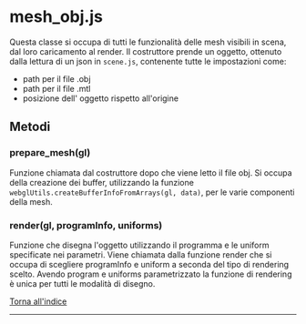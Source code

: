 # mesh_obj.js
Questa classe si occupa di tutti le funzionalità delle mesh visibili in scena, dal loro caricamento al render.
Il costruttore prende un oggetto, ottenuto dalla lettura di un json in ```scene.js```, contenente tutte le impostazioni come:

* path per il file .obj
* path per il file .mtl
* posizione dell' oggetto rispetto all'origine

## Metodi

### prepare_mesh(gl)
Funzione chiamata dal costruttore dopo che viene letto il file obj. Si occupa della creazione dei buffer, utilizzando la funzione ```webglUtils.createBufferInfoFromArrays(gl, data)```, per le varie componenti della mesh.

### render(gl, programInfo, uniforms)
Funzione che disegna l'oggetto utilizzando il programma e le uniform specificate nei parametri. Viene chiamata dalla funzione render che si occupa di scegliere programInfo e uniform a seconda del tipo di rendering scelto. Avendo program e uniforms parametrizzato la funzione di rendering è unica per tutti le modalità di disegno.


[Torna all'indice](#indice)

---